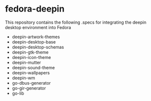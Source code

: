 # fedora-deepin

This repository contains the following .specs for integrating the deepin desktop environment into Fedora
* deepin-artwork-themes
* deepin-desktop-base
* deepin-desktop-schemas
* deepin-gtk-theme
* deepin-icon-theme
* deepin-mutter
* deepin-sound-theme
* deepin-wallpapers
* deepin-wm
* go-dbus-generator
* go-gir-generator
* go-lib